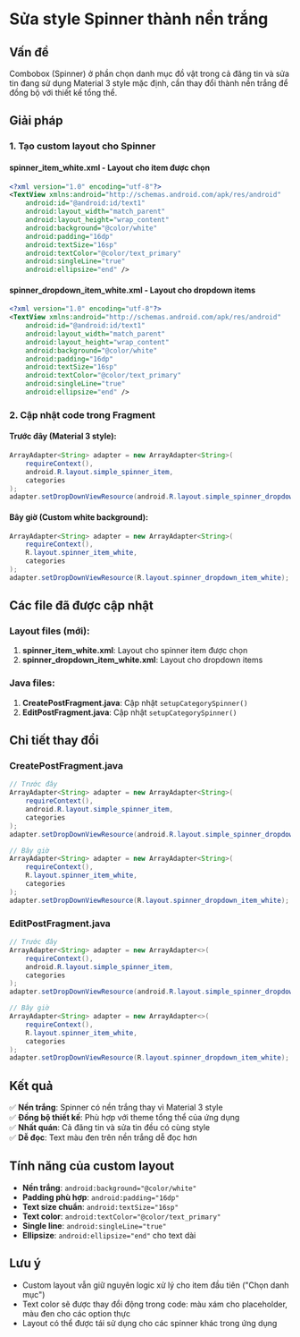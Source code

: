 # Sửa style Spinner thành nền trắng

## Vấn đề
Combobox (Spinner) ở phần chọn danh mục đồ vật trong cả đăng tin và sửa tin đang sử dụng Material 3 style mặc định, cần thay đổi thành nền trắng để đồng bộ với thiết kế tổng thể.

## Giải pháp

### 1. Tạo custom layout cho Spinner

#### **spinner_item_white.xml** - Layout cho item được chọn
```xml
<?xml version="1.0" encoding="utf-8"?>
<TextView xmlns:android="http://schemas.android.com/apk/res/android"
    android:id="@android:id/text1"
    android:layout_width="match_parent"
    android:layout_height="wrap_content"
    android:background="@color/white"
    android:padding="16dp"
    android:textSize="16sp"
    android:textColor="@color/text_primary"
    android:singleLine="true"
    android:ellipsize="end" />
```

#### **spinner_dropdown_item_white.xml** - Layout cho dropdown items
```xml
<?xml version="1.0" encoding="utf-8"?>
<TextView xmlns:android="http://schemas.android.com/apk/res/android"
    android:id="@android:id/text1"
    android:layout_width="match_parent"
    android:layout_height="wrap_content"
    android:background="@color/white"
    android:padding="16dp"
    android:textSize="16sp"
    android:textColor="@color/text_primary"
    android:singleLine="true"
    android:ellipsize="end" />
```

### 2. Cập nhật code trong Fragment

#### Trước đây (Material 3 style):
```java
ArrayAdapter<String> adapter = new ArrayAdapter<String>(
    requireContext(), 
    android.R.layout.simple_spinner_item, 
    categories
);
adapter.setDropDownViewResource(android.R.layout.simple_spinner_dropdown_item);
```

#### Bây giờ (Custom white background):
```java
ArrayAdapter<String> adapter = new ArrayAdapter<String>(
    requireContext(), 
    R.layout.spinner_item_white, 
    categories
);
adapter.setDropDownViewResource(R.layout.spinner_dropdown_item_white);
```

## Các file đã được cập nhật

### Layout files (mới):
1. **spinner_item_white.xml**: Layout cho spinner item được chọn
2. **spinner_dropdown_item_white.xml**: Layout cho dropdown items

### Java files:
1. **CreatePostFragment.java**: Cập nhật `setupCategorySpinner()`
2. **EditPostFragment.java**: Cập nhật `setupCategorySpinner()`

## Chi tiết thay đổi

### CreatePostFragment.java
```java
// Trước đây
ArrayAdapter<String> adapter = new ArrayAdapter<String>(
    requireContext(), 
    android.R.layout.simple_spinner_item, 
    categories
);
adapter.setDropDownViewResource(android.R.layout.simple_spinner_dropdown_item);

// Bây giờ
ArrayAdapter<String> adapter = new ArrayAdapter<String>(
    requireContext(), 
    R.layout.spinner_item_white, 
    categories
);
adapter.setDropDownViewResource(R.layout.spinner_dropdown_item_white);
```

### EditPostFragment.java
```java
// Trước đây
ArrayAdapter<String> adapter = new ArrayAdapter<>(
    requireContext(), 
    android.R.layout.simple_spinner_item, 
    categories
);
adapter.setDropDownViewResource(android.R.layout.simple_spinner_dropdown_item);

// Bây giờ
ArrayAdapter<String> adapter = new ArrayAdapter<>(
    requireContext(), 
    R.layout.spinner_item_white, 
    categories
);
adapter.setDropDownViewResource(R.layout.spinner_dropdown_item_white);
```

## Kết quả

✅ **Nền trắng**: Spinner có nền trắng thay vì Material 3 style  
✅ **Đồng bộ thiết kế**: Phù hợp với theme tổng thể của ứng dụng  
✅ **Nhất quán**: Cả đăng tin và sửa tin đều có cùng style  
✅ **Dễ đọc**: Text màu đen trên nền trắng dễ đọc hơn  

## Tính năng của custom layout

- **Nền trắng**: `android:background="@color/white"`
- **Padding phù hợp**: `android:padding="16dp"`
- **Text size chuẩn**: `android:textSize="16sp"`
- **Text color**: `android:textColor="@color/text_primary"`
- **Single line**: `android:singleLine="true"`
- **Ellipsize**: `android:ellipsize="end"` cho text dài

## Lưu ý

- Custom layout vẫn giữ nguyên logic xử lý cho item đầu tiên ("Chọn danh mục")
- Text color sẽ được thay đổi động trong code: màu xám cho placeholder, màu đen cho các option thực
- Layout có thể được tái sử dụng cho các spinner khác trong ứng dụng 